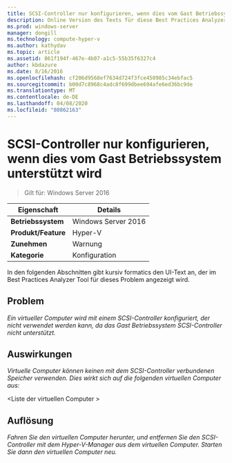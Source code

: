 ```yaml
---
title: SCSI-Controller nur konfigurieren, wenn dies vom Gast Betriebssystem unterstützt wird
description: Online Version des Texts für diese Best Practices Analyzer Regel.
ms.prod: windows-server
manager: dongill
ms.technology: compute-hyper-v
ms.author: kathydav
ms.topic: article
ms.assetid: 861f194f-467e-4b07-a1c5-55b35f6327c4
author: kbdazure
ms.date: 8/16/2016
ms.openlocfilehash: cf206d9568ef7634d724f3fce450985c34ebfac5
ms.sourcegitcommit: b00d7c8968c4adc8f699dbee694afe6ed36bc9de
ms.translationtype: MT
ms.contentlocale: de-DE
ms.lasthandoff: 04/08/2020
ms.locfileid: "80862163"
---
```

# <a name="configure-scsi-controllers-only-when-supported-by-the-guest-operating-system"></a>SCSI-Controller nur konfigurieren, wenn dies vom Gast Betriebssystem unterstützt wird

>Gilt für: Windows Server 2016


  
|Eigenschaft|Details|  
|-|-|  
|**Betriebssystem**|Windows Server 2016|  
|**Produkt/Feature**|Hyper-V|  
|**Zunehmen**|Warnung|  
|**Kategorie**|Konfiguration|  
  
In den folgenden Abschnitten gibt kursiv formatics den UI-Text an, der im Best Practices Analyzer Tool für dieses Problem angezeigt wird.  
  
## <a name="issue"></a>Problem  
  
*Ein virtueller Computer wird mit einem SCSI-Controller konfiguriert, der nicht verwendet werden kann, da das Gast Betriebssystem SCSI-Controller nicht unterstützt.*  
  
## <a name="impact"></a>Auswirkungen  
  
*Virtuelle Computer können keinen mit dem SCSI-Controller verbundenen Speicher verwenden. Dies wirkt sich auf die folgenden virtuellen Computer aus:*  
  
\<Liste der virtuellen Computer >  
  
## <a name="resolution"></a>Auflösung  
  
*Fahren Sie den virtuellen Computer herunter, und entfernen Sie den SCSI-Controller mit dem Hyper-V-Manager aus dem virtuellen Computer. Starten Sie dann den virtuellen Computer neu.*  
  


